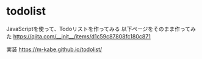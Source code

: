 # todolist

JavaScriptを使って、Todoリストを作ってみる
以下ページをそのまま作ってみた
https://qiita.com/__init__/items/d1c59c87808fc180c871

実装
https://m-kabe.github.io/todolist/
